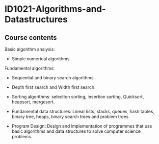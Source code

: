 # ID1021-Algorithms-and-Datastructures
## Course contents

Basic algorithm analysis:

* Simple numerical algorithms.<br>

Fundamental algorithms:

* Sequential and binary search algorithms.
* Depth first search and Width first search.
* Sorting algorithms: selection sorting, insertion sorting, Quicksort, heapsort, mergesort.
* Fundamental data structures: Linear lists, stacks, queues, hash tables, binary tree, heaps, binary search trees and problem trees.

* Program Design:
Design and implementation of programmes that use basic algorithms and data structures to solve computer science problems.

